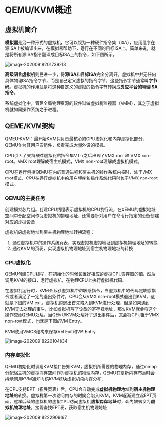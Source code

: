 # QEMU/KVM概述

## 虚拟机简介

**模拟器**是另一种形式的虚拟机，它可以视为一种硬件指令集（ISA），应用程序在源ISA上被编译出来，在模拟器帮助下，运行在不同的目标ISA上。简单来说，就是将所有源ISA指令翻译成目标ISA上的指令，如下图所示。

![image-20200918201739913](https://gitee.com/zhzzhz/blog_warehouse/raw/master/img/image-20200918201739913.png)

**高级语言虚拟机**则更进一步，将**源ISA**和**目标ISA**完全分离开，虚拟机中并无任何具体物理ISA指令字节，而是自己定义虚拟的指令字节，这些指令字节通常叫**字节码**。虚拟机的作用就是将这种自定义的虚拟的指令字节转换成**对应平台的物理ISA指令**。

系统虚拟化中，管理全局物理资源的软件叫做虚拟机监视器（VMM），其之于虚拟机就如同操作系统之于进程。

## QEME/KVM架构

QMEU-KVM：最开始KVM只负责最核心的CPU虚拟化和内存虚拟化部分，QEMU作为其用户态组件，负责完成大量外设的模拟。

CPU引入了支持硬件虚拟化的指令集VT-x之后出现了VMX root 和 VMX non-root。VMX root理解成宿主机模式，VMX non-root理解成虚拟机模式。

CPU在运行包括QEMU在内的普通进程和宿主机的操作系统内核时，处于VMX root模式，CPU在运行虚拟机中的用户程序和操作系统代码时处于VMX non-root模式。

### QEMU的主要任务

创建模拟芯片组。创建CPU线程表示虚拟机的CPU执行流，在QEMU的虚拟地址空间中分配空间作为虚拟机的物理地址，还需要针对用户在命令行指定的设备创建对应的虚拟设备

虚拟机的虚拟地址到宿主机物理地址转换流程：

1. 通过虚拟机中的操作系统页表，实现虚拟机虚拟地址到虚拟机物理地址的转换
2. 通过KVM的页表，实现虚拟机物理地址到宿主机物理地址的转换

### CPU虚拟化

QEMU创建CPU线程，在初始化的时候设置好相应的虚拟CPU寄存器的值，然后调用KVM的接口，运行虚拟机，在物理CPU上执行虚拟机代码。

在虚拟机运行时，KVM会截获虚拟机中的敏感指令，当虚拟机中的代码是敏感指令或者满足了一定的退出条件时，CPU会从VMX non-root模式退出到KVM，这就是下图的VM exit。虚拟机的退出首先陷入到KVM进行处理，但是如果遇到KVM无法处理的事件，比如虚拟机写了设备的寄存器地址，那么KVM就会将这个操作交给QEMU处理。当QEMU/KVM处理好了退出事件后，又会将CPU置于VMX non-root模式，也就是下图的VM Entry。

KVM使用VMCS结构来保存VM Exit和VM Entry

![image-20200918220104834](https://gitee.com/zhzzhz/blog_warehouse/raw/master/img/image-20200918220104834.png)

### 内存虚拟化

QEMU初始化时调用KVM接口告知KVM，虚拟机所需要的物理内存，通过mmap分配宿主机的虚拟内存空间作为虚拟机的物理内存，QEMU在更新内存布局时会持续调用KVM通知内核KVM模块虚拟机的内存分布。

在CPU支持EPT（拓展页表）后，CPU会自动完成**虚拟机物理地址**到**宿主机物理地址**的转换。虚拟机第一次访问内存的时候会陷入KVM，KVM逐渐建立起EPT页面。这样后续的虚拟机的虚拟CPU访问虚拟机**虚拟内存地址**时，会先被转换为**虚拟机物理地址**，接着查找EPT表，获取宿主机物理地址

![image-20200918222909167](https://gitee.com/zhzzhz/blog_warehouse/raw/master/img/image-20200918222909167.png)